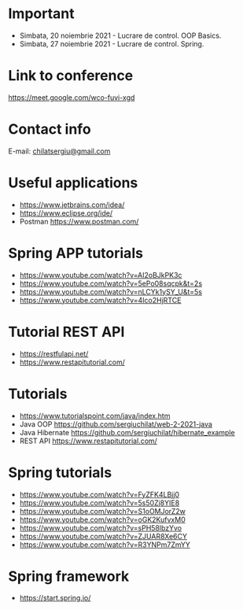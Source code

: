 # Important
+ Simbata, 20 noiembrie 2021 - Lucrare de control. OOP Basics.
+ Simbata, 27 noiembrie 2021 - Lucrare de control. Spring.

# Link to conference
https://meet.google.com/wco-fuvi-xgd

# Contact info
E-mail: chilatsergiu@gmail.com

# Useful applications
+ https://www.jetbrains.com/idea/
+ https://www.eclipse.org/ide/
+ Postman https://www.postman.com/

# Spring APP tutorials
+ https://www.youtube.com/watch?v=AI2oBJkPK3c
+ https://www.youtube.com/watch?v=5ePo08sqcpk&t=2s
+ https://www.youtube.com/watch?v=nLCYk1ySY_U&t=5s
+ https://www.youtube.com/watch?v=4Ico2HjRTCE

# Tutorial REST API
+ https://restfulapi.net/
+ https://www.restapitutorial.com/

# Tutorials
+ https://www.tutorialspoint.com/java/index.htm
+ Java OOP https://github.com/sergiuchilat/web-2-2021-java
+ Java Hibernate https://github.com/sergiuchilat/hibernate_example
+ REST API https://www.restapitutorial.com/

# Spring tutorials
+ https://www.youtube.com/watch?v=FyZFK4LBjj0
+ https://www.youtube.com/watch?v=5s50Zj8YIE8
+ https://www.youtube.com/watch?v=S1oOMJorZ2w
+ https://www.youtube.com/watch?v=oGK2KufvxM0
+ https://www.youtube.com/watch?v=sPH58lbzYvo
+ https://www.youtube.com/watch?v=ZJUAR8Xe6CY
+ https://www.youtube.com/watch?v=R3YNPm7ZmYY

# Spring framework
+ https://start.spring.io/

